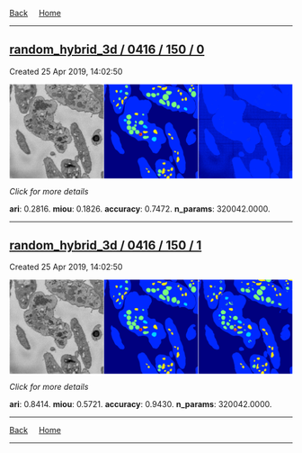 
[Back](..)&nbsp;&nbsp;&nbsp;&nbsp;&nbsp;[Home](https://leapmanlab.github.io/snapshots)

---

<div class="summary"><a href="0"><h2>random_hybrid_3d / 0416 / 150 / 0</h2></a><p>Created 25 Apr 2019, 14:02:50
</p><a href="0"><img src="0/media/summary.png" align="center"></a><p>
<i>Click for more details</i>
</p></div>

**ari**: 0.2816. **miou**: 0.1826. **accuracy**: 0.7472. **n_params**: 320042.0000. 

---

<div class="summary"><a href="1"><h2>random_hybrid_3d / 0416 / 150 / 1</h2></a><p>Created 25 Apr 2019, 14:02:50
</p><a href="1"><img src="1/media/summary.png" align="center"></a><p>
<i>Click for more details</i>
</p></div>

**ari**: 0.8414. **miou**: 0.5721. **accuracy**: 0.9430. **n_params**: 320042.0000. 

---

[Back](..)&nbsp;&nbsp;&nbsp;&nbsp;&nbsp;[Home](https://leapmanlab.github.io/snapshots)

---